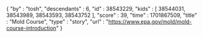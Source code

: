 {
  "by" : "tosh",
  "descendants" : 6,
  "id" : 38543229,
  "kids" : [ 38544031, 38543989, 38543593, 38543752 ],
  "score" : 39,
  "time" : 1701867509,
  "title" : "Mold Course",
  "type" : "story",
  "url" : "https://www.epa.gov/mold/mold-course-introduction"
}
